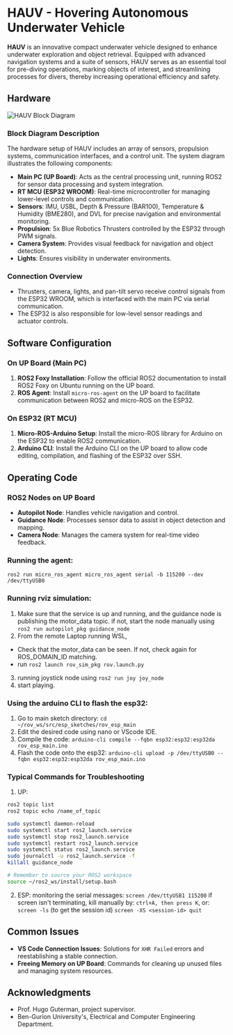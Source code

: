 # HAUV - Hovering Autonomous Underwater Vehicle

**HAUV** is an innovative compact underwater vehicle designed to enhance underwater exploration and object retrieval. 
Equipped with advanced navigation systems and a suite of sensors, HAUV serves as an essential tool for pre-diving operations, marking objects of interest, and streamlining processes for divers, thereby increasing operational efficiency and safety.


## Hardware

![HAUV Block Diagram](https://github.com/talshva/HAUV-Final-Engineering-Project/assets/82408347/4f9e4e93-6bb8-4646-aa27-57463f9cde8e)

### Block Diagram Description

The hardware setup of HAUV includes an array of sensors, propulsion systems, communication interfaces, and a control unit. The system diagram illustrates the following components:

- **Main PC (UP Board)**: Acts as the central processing unit, running ROS2 for sensor data processing and system integration.
- **RT MCU (ESP32 WROOM)**: Real-time microcontroller for managing lower-level controls and communication.
- **Sensors**: IMU, USBL, Depth & Pressure (BAR100), Temperature & Humidity (BME280), and DVL for precise navigation and environmental monitoring.
- **Propulsion**: 5x Blue Robotics Thrusters controlled by the ESP32 through PWM signals.
- **Camera System**: Provides visual feedback for navigation and object detection.
- **Lights**: Ensures visibility in underwater environments.

### Connection Overview

- Thrusters, camera, lights, and pan-tilt servo receive control signals from the ESP32 WROOM, which is interfaced with the main PC via serial communication.
- The ESP32 is also responsible for low-level sensor readings and actuator controls.

## Software Configuration

### On UP Board (Main PC)

1. **ROS2 Foxy Installation**: Follow the official ROS2 documentation to install ROS2 Foxy on Ubuntu running on the UP board.
2. **ROS Agent**: Install `micro-ros-agent` on the UP board to facilitate communication between ROS2 and micro-ROS on the ESP32.

### On ESP32 (RT MCU)

1. **Micro-ROS-Arduino Setup**: Install the micro-ROS library for Arduino on the ESP32 to enable ROS2 communication.
2. **Arduino CLI**: Install the Arduino CLI on the UP board to allow code editing, compilation, and flashing of the ESP32 over SSH.

## Operating Code

### ROS2 Nodes on UP Board

- **Autopilot Node**: Handles vehicle navigation and control.
- **Guidance Node**: Processes sensor data to assist in object detection and mapping.
- **Camera Node**: Manages the camera system for real-time video feedback.

### Running the agent:
`ros2 run micro_ros_agent micro_ros_agent serial -b 115200 --dev /dev/ttyUSB0`

### Running rviz simulation:
1. Make sure that the service is up and running, and the guidance node is publishing the motor_data topic.
if not, start the node manually using `ros2 run autopilot_pkg guidance_node`
2. From the remote Laptop running WSL,
- Check that the motor_data can be seen. If not, check again for ROS_DOMAIN_ID matching.
- run `ros2 launch rov_sim_pkg rov.launch.py`
3. running joystick node using `ros2 run joy joy_node`
4. start playing.

### Using the arduino CLI to flash the esp32:
1. Go to main sketch directory:
`cd ~/rov_ws/src/esp_sketches/rov_esp_main`
2. Edit the desired code using nano or VScode IDE.
3. Compile the code:
`arduino-cli compile --fqbn esp32:esp32:esp32da rov_esp_main.ino`
4. Flash the code onto the esp32:
`arduino-cli upload -p /dev/ttyUSB0 --fqbn esp32:esp32:esp32da rov_esp_main.ino`


### Typical Commands for Troubleshooting
1. UP:
```bash
ros2 topic list
ros2 topic echo /name_of_topic

sudo systemctl daemon-reload
sudo systemctl start ros2_launch.service
sudo systemctl stop ros2_launch.service
sudo systemctl restart ros2_launch.service
sudo systemctl status ros2_launch.service
sudo journalctl -u ros2_launch.service -f
killall guidance_node

# Remember to source your ROS2 workspace
source ~/ros2_ws/install/setup.bash
```
2. ESP:
monitoring the serial messages:
`screen /dev/ttyUSB1 115200`
if screen isn't terminating, kill manually by:
`ctrl+A, then press K`, or:
`screen -ls` (to get the session id)
`screen -XS <session-id> quit`
   
## Common Issues

- **VS Code Connection Issues**: Solutions for `XHR Failed` errors and reestablishing a stable connection.
- **Freeing Memory on UP Board**: Commands for cleaning up unused files and managing system resources.


## Acknowledgments

- Prof. Hugo Guterman, project supervisor.
- Ben-Gurion University's, Electrical and Computer Engineering Department.
